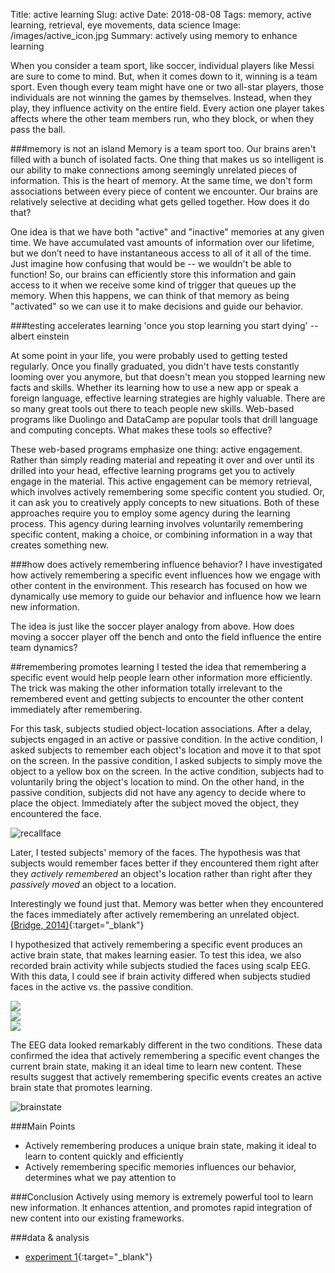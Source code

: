 Title: active learning
Slug: active
Date: 2018-08-08
Tags: memory, active learning, retrieval, eye movements, data science
Image: /images/active_icon.jpg
Summary: actively using memory to enhance learning

When you consider a team sport, like soccer, individual players like Messi are sure to come to mind. But, when it comes down to it, winning is a team sport. Even though every team might have one or two all-star players, those individuals are not winning the games by themselves. Instead, when they play, they influence activity on the entire field. Every action one player takes affects where the other team members run, who they block, or when they pass the ball.

###memory is not an island
Memory is a team sport too. Our brains aren't filled with a bunch of isolated facts. One thing that makes us so intelligent is our ability to make connections among seemingly unrelated pieces of information. This is the heart of memory. At the same time, we don't form associations between every piece of content we encounter. Our brains are relatively selective at deciding what gets gelled together. How does it do that?

One idea is that we have both "active" and "inactive" memories at any given time. We have accumulated vast amounts of information over our lifetime, but we don’t need to have instantaneous access to all of it all of the time. Just imagine how confusing that would be -- we wouldn't be able to function! So, our brains can efficiently store this information and gain access to it when we receive some kind of trigger that queues up the memory. When this happens, we can think of that memory as being "activated" so we can use it to make decisions and guide our behavior.


###testing accelerates learning
'once you stop learning you start dying'
-- albert einstein

At some point in your life, you were probably used to getting tested regularly. Once you finally graduated, you didn't have tests constantly looming over you anymore, but that doesn't mean you stopped learning new facts and skills. Whether its learning how to use a new app or speak a foreign language, effective learning strategies are highly valuable. There are so many great tools out there to teach people new skills. Web-based programs like Duolingo and DataCamp are popular tools that drill language and computing concepts. What makes these tools so effective?

These web-based programs emphasize one thing: active engagement. Rather than simply reading material and repeating it over and over until its drilled into your head, effective learning programs get you to actively engage in the material. This active engagement can be memory retrieval, which involves actively remembering some specific content you studied. Or, it can ask you to creatively apply concepts to new situations. Both of these approaches require you to employ some agency during the learning process. This agency during learning involves voluntarily remembering specific content, making a choice, or combining information in a way that creates something new.

###how does actively remembering influence behavior?
I have investigated how actively remembering a specific event influences how we engage with other content in the environment. This research has focused on how we dynamically use memory to guide our behavior and influence how we learn new information.

The idea is just like the soccer player analogy from above. How does moving a soccer player off the bench and onto the field influence the entire team dynamics?

##remembering promotes learning
I tested the idea that remembering a specific event would help people learn other information more efficiently. The trick was making the other information totally irrelevant to the remembered event and getting subjects to encounter the other content immediately after remembering.

For this task, subjects studied object-location associations. After a delay, subjects engaged in an active or passive condition. In the active condition, I asked subjects to remember each object's location and move it to that spot on the screen. In the passive condition, I asked subjects to simply move the object to a yellow box on the screen. In the active condition, subjects had to voluntarily bring the object's location to mind. On the other hand, in the passive condition, subjects did not have any agency to decide where to place the object. Immediately after the subject moved the object, they encountered the face.

![recallface](/images/recall_face.png)

Later, I tested subjects' memory of the faces. The hypothesis was that subjects would remember faces better if they encountered them right after they *actively remembered* an object's location rather than right after they *passively moved* an object to a location.

Interestingly we found just that. Memory was better when they encountered the faces immediately after actively remembering an unrelated object. [(Bridge, 2014)](/pdfs/bridge14nsy.pdf){:target="_blank"}

I hypothesized that actively remembering a specific event produces an active brain state, that makes learning easier. To test this idea, we also recorded brain activity while subjects studied the faces using scalp EEG. With this data, I could see if brain activity differed when subjects studied faces in the active vs. the passive condition.

<div class="column left_pic">
<img class="icon" src='/images/rencode_boxrecallall.png'>
</div>
<div class="column right_pic">
<img src='/images/rencode_boxprecisionall.png'>
</div>

<div class="center_pic50">
<img class="icon" src='/images/rencode_swarmf1all.png'>
</div>

The EEG data looked remarkably different in the two conditions. These data confirmed the idea that actively remembering a specific event changes the current brain state, making it an ideal time to learn new content. These results suggest that actively remembering specific events creates an active brain state that promotes learning.

![brainstate](/images/brainstate.png)

###Main Points
* Actively remembering produces a unique brain state, making it ideal to learn to content quickly and efficiently
* Actively remembering specific memories influences our behavior, determines what we pay attention to

###Conclusion
Actively using memory is extremely powerful tool to learn new information. It enhances attention, and promotes rapid integration of new content into our existing frameworks.

###data & analysis
* [experiment 1](https://github.com/donnajobridge/data_visualizations/tree/master/rencode){:target="_blank"}
<!-- * [experiment 2](https://github.com/donnajobridge/data_visualizations/tree/master/domcue){:target="_blank"} -->

<!-- ###active remembering influences what we look at
Because I used scalp EEG in this study, I was unable to record eye movements effectively. This is because scalp EEG records electrical activity emanating from the head, which is a combination of both brain activity and muscle activity. Unfortunately, muscles around our eyes produce a lot of noise in the data when we blink or look around freely, making it difficult to separate the signal from the noise. So, in the face task, I had to ask subjects to maintain a static fixation while they studied the faces.

However, since I found that actively remembering an event promotes learning, I wondered if the active brain state would also influence how we *engage* other content. Specifically, how do we visually explore other information in the environment when we're in an active vs. a passive state?

To study this, I modified the task design so that it was suitable to examine eye movements. The goal of this study was to see how actively remembering one piece of information influences how we visually explore other content.

In this task, subjects studied 3 objects on a grid. Each object was shown in a unique location. After a delay, I prompted subjects to move one object to its associated location. In an active condition, subjects had to remember where the object had previously been shown and move it to that location. In a passive condition, subjects simply moved the object to its location, which was indicated by a yellow box. After subjects moved the object back to its location, they had the opportunity to restudy all three objects. Later I tested their memory for the objects and their associations.

I recorded eye movements both before and after subjects moved the object in the active or passive condition. This way, I could see how actively remembering one object influenced how subjects viewed the other objects. -->








<!-- ####real world applications
When you are learning new content, give yourself little tests to promote rapid learning
Try to form associations between new content and concepts you already know that seem similar or related
Get people to actively engage with content, rather than passively use content (for example, have people make choices, fill in the blank with missing information, generate answers rather than instructing people to press certain buttons, or read content). -->
